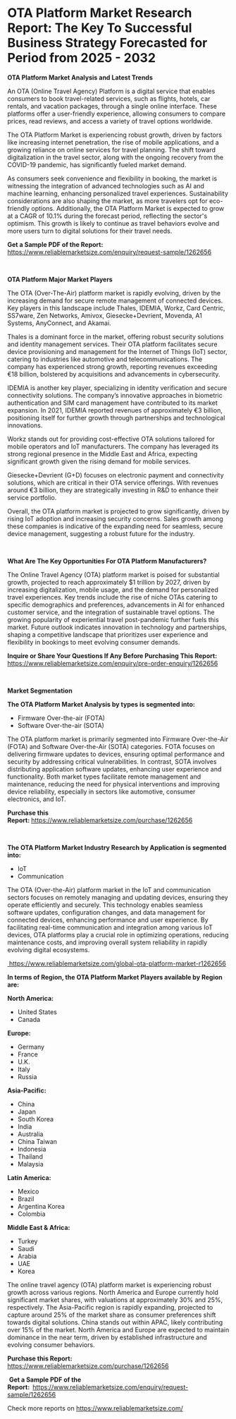 <p><h1>OTA Platform Market Research Report: The Key To Successful Business Strategy Forecasted for Period from 2025 - 2032</h1></p><p><strong>OTA Platform Market Analysis and Latest Trends</strong></p>
<p><p>An OTA (Online Travel Agency) Platform is a digital service that enables consumers to book travel-related services, such as flights, hotels, car rentals, and vacation packages, through a single online interface. These platforms offer a user-friendly experience, allowing consumers to compare prices, read reviews, and access a variety of travel options worldwide.</p><p>The OTA Platform Market is experiencing robust growth, driven by factors like increasing internet penetration, the rise of mobile applications, and a growing reliance on online services for travel planning. The shift toward digitalization in the travel sector, along with the ongoing recovery from the COVID-19 pandemic, has significantly fueled market demand. </p><p>As consumers seek convenience and flexibility in booking, the market is witnessing the integration of advanced technologies such as AI and machine learning, enhancing personalized travel experiences. Sustainability considerations are also shaping the market, as more travelers opt for eco-friendly options. Additionally, the OTA Platform Market is expected to grow at a CAGR of 10.1% during the forecast period, reflecting the sector's optimism. This growth is likely to continue as travel behaviors evolve and more users turn to digital solutions for their travel needs.</p></p>
<p><strong>Get a Sample PDF of the Report:&nbsp;</strong> <a href="https://www.reliablemarketsize.com/enquiry/request-sample/1262656?utm_campaign=3262&utm_medium=2&utm_source=Github&utm_content=ia&utm_term=09032025&utm_id=ota-platform">https://www.reliablemarketsize.com/enquiry/request-sample/1262656</a></p>
<p>&nbsp;</p>
<p><strong>OTA Platform Major Market Players</strong></p>
<p><p>The OTA (Over-The-Air) platform market is rapidly evolving, driven by the increasing demand for secure remote management of connected devices. Key players in this landscape include Thales, IDEMIA, Workz, Card Centric, SS7ware, Zen Networks, Amivox, Giesecke+Devrient, Movenda, A1 Systems, AnyConnect, and Akamai.</p><p>Thales is a dominant force in the market, offering robust security solutions and identity management services. Their OTA platform facilitates secure device provisioning and management for the Internet of Things (IoT) sector, catering to industries like automotive and telecommunications. The company has experienced strong growth, reporting revenues exceeding €18 billion, bolstered by acquisitions and advancements in cybersecurity.</p><p>IDEMIA is another key player, specializing in identity verification and secure connectivity solutions. The company’s innovative approaches in biometric authentication and SIM card management have contributed to its market expansion. In 2021, IDEMIA reported revenues of approximately €3 billion, positioning itself for further growth through partnerships and technological innovations.</p><p>Workz stands out for providing cost-effective OTA solutions tailored for mobile operators and IoT manufacturers. The company has leveraged its strong regional presence in the Middle East and Africa, expecting significant growth given the rising demand for mobile services. </p><p>Giesecke+Devrient (G+D) focuses on electronic payment and connectivity solutions, which are critical in their OTA service offerings. With revenues around €3 billion, they are strategically investing in R&D to enhance their service portfolio.</p><p>Overall, the OTA platform market is projected to grow significantly, driven by rising IoT adoption and increasing security concerns. Sales growth among these companies is indicative of the expanding need for seamless, secure device management, suggesting a robust future for the industry.</p></p>
<p>&nbsp;</p>
<p><strong>What Are The Key Opportunities For OTA Platform Manufacturers?</strong></p>
<p><p>The Online Travel Agency (OTA) platform market is poised for substantial growth, projected to reach approximately $1 trillion by 2027, driven by increasing digitalization, mobile usage, and the demand for personalized travel experiences. Key trends include the rise of niche OTAs catering to specific demographics and preferences, advancements in AI for enhanced customer service, and the integration of sustainable travel options. The growing popularity of experiential travel post-pandemic further fuels this market. Future outlook indicates innovation in technology and partnerships, shaping a competitive landscape that prioritizes user experience and flexibility in bookings to meet evolving consumer demands.</p></p>
<p><strong>Inquire or Share Your Questions If Any Before Purchasing This Report:</strong> <a href="https://www.reliablemarketsize.com/enquiry/pre-order-enquiry/1262656?utm_campaign=3262&utm_medium=2&utm_source=Github&utm_content=ia&utm_term=09032025&utm_id=ota-platform">https://www.reliablemarketsize.com/enquiry/pre-order-enquiry/1262656</a></p>
<p>&nbsp;</p>
<p><strong>Market Segmentation</strong></p>
<p><strong>The OTA Platform Market Analysis by types is segmented into:</strong></p>
<p><ul><li>Firmware Over-the-air (FOTA)</li><li>Software Over-the-air (SOTA)</li></ul></p>
<p><p>The OTA platform market is primarily segmented into Firmware Over-the-Air (FOTA) and Software Over-the-Air (SOTA) categories. FOTA focuses on delivering firmware updates to devices, ensuring optimal performance and security by addressing critical vulnerabilities. In contrast, SOTA involves distributing application software updates, enhancing user experience and functionality. Both market types facilitate remote management and maintenance, reducing the need for physical interventions and improving device reliability, especially in sectors like automotive, consumer electronics, and IoT.</p></p>
<p><strong>Purchase this Report:&nbsp;</strong><a href="https://www.reliablemarketsize.com/purchase/1262656?utm_campaign=3262&utm_medium=2&utm_source=Github&utm_content=ia&utm_term=09032025&utm_id=ota-platform">https://www.reliablemarketsize.com/purchase/1262656</a></p>
<p>&nbsp;</p>
<p><strong>The OTA Platform Market Industry Research by Application is segmented into:</strong></p>
<p><ul><li>IoT</li><li>Communication</li></ul></p>
<p><p>The OTA (Over-the-Air) platform market in the IoT and communication sectors focuses on remotely managing and updating devices, ensuring they operate efficiently and securely. This technology enables seamless software updates, configuration changes, and data management for connected devices, enhancing performance and user experience. By facilitating real-time communication and integration among various IoT devices, OTA platforms play a crucial role in optimizing operations, reducing maintenance costs, and improving overall system reliability in rapidly evolving digital ecosystems.</p></p>
<p><a href="https://www.reliablemarketsize.com/global-ota-platform-market-r1262656?utm_campaign=3262&utm_medium=2&utm_source=Github&utm_content=ia&utm_term=09032025&utm_id=ota-platform">&nbsp;https://www.reliablemarketsize.com/global-ota-platform-market-r1262656</a></p>
<p><strong>In terms of Region, the OTA Platform Market Players available by Region are:</strong></p>
<p>
    <p> <strong> North America: </strong>
        <ul>
            <li>United States</li>
            <li>Canada</li>
        </ul>
        </p> 
    <p> <strong> Europe: </strong>
        <ul>
            <li>Germany</li>
            <li>France</li>
            <li>U.K.</li>
            <li>Italy</li>
            <li>Russia</li>
        </ul>
        </p> 
    <p> <strong> Asia-Pacific: </strong>
        <ul>
            <li>China</li>
            <li>Japan</li>
            <li>South Korea</li>
            <li>India</li>
            <li>Australia</li>
            <li>China Taiwan</li>
            <li>Indonesia</li>
            <li>Thailand</li>
            <li>Malaysia</li>
        </ul>
        </p> 
    <p> <strong> Latin America: </strong>
        <ul>
            <li>Mexico</li>
            <li>Brazil</li>
            <li>Argentina Korea</li>
            <li>Colombia</li>
        </ul>
        </p> 
    <p> <strong> Middle East & Africa: </strong>
        <ul>
            <li>Turkey</li>
            <li>Saudi</li>
            <li>Arabia</li>
            <li>UAE</li>
            <li>Korea</li>
        </ul>
    </p>
    </p>
<p><p>The online travel agency (OTA) platform market is experiencing robust growth across various regions. North America and Europe currently hold significant market shares, with valuations at approximately 30% and 25%, respectively. The Asia-Pacific region is rapidly expanding, projected to capture around 25% of the market share as consumer preferences shift towards digital solutions. China stands out within APAC, likely contributing over 15% of the market. North America and Europe are expected to maintain dominance in the near term, driven by established infrastructure and evolving consumer behaviors.</p></p>
<p><strong>Purchase this Report: </strong><a href="https://www.reliablemarketsize.com/purchase/1262656?utm_campaign=3262&utm_medium=2&utm_source=Github&utm_content=ia&utm_term=09032025&utm_id=ota-platform">https://www.reliablemarketsize.com/purchase/1262656</a></p>
<p>&nbsp;<strong>Get a Sample PDF of the Report:&nbsp;&nbsp;</strong><a href="https://www.reliablemarketsize.com/enquiry/request-sample/1262656?utm_campaign=3262&utm_medium=2&utm_source=Github&utm_content=ia&utm_term=09032025&utm_id=ota-platform">https://www.reliablemarketsize.com/enquiry/request-sample/1262656</a></p>
<p><strong></strong></p>
<p>Check more reports on <a href="https://www.reliablemarketsize.com/?utm_campaign=3262&utm_medium=2&utm_source=Github&utm_content=ia&utm_term=09032025&utm_id=ota-platform">https://www.reliablemarketsize.com/</a></p>